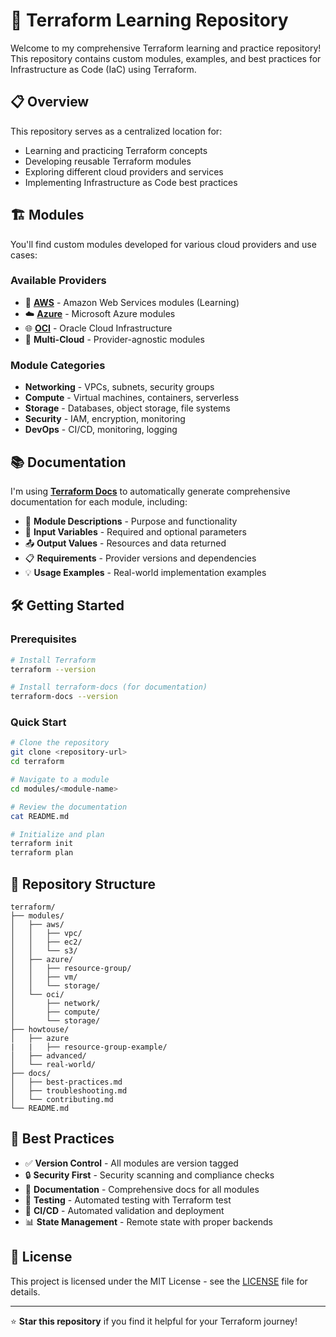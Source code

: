 # 🚀 Terraform Learning Repository

Welcome to my comprehensive Terraform learning and practice repository! This repository contains custom modules, examples, and best practices for Infrastructure as Code (IaC) using Terraform.

## 📋 Overview

This repository serves as a centralized location for:
- Learning and practicing Terraform concepts
- Developing reusable Terraform modules
- Exploring different cloud providers and services
- Implementing Infrastructure as Code best practices

## 🏗️ Modules

You'll find custom modules developed for various cloud providers and use cases:

### Available Providers
- 🔵 **[AWS](https://registry.terraform.io/providers/hashicorp/aws/latest/docs)** - Amazon Web Services modules (Learning)
- ☁️ **[Azure](https://registry.terraform.io/providers/hashicorp/azurerm/latest/docs)** - Microsoft Azure modules  
- 🌐 **[OCI](https://registry.terraform.io/providers/oracle/oci/latest/docs)** - Oracle Cloud Infrastructure
- 🔧 **Multi-Cloud** - Provider-agnostic modules

### Module Categories 
- **Networking** - VPCs, subnets, security groups
- **Compute** - Virtual machines, containers, serverless
- **Storage** - Databases, object storage, file systems
- **Security** - IAM, encryption, monitoring
- **DevOps** - CI/CD, monitoring, logging

## 📚 Documentation

I'm using [**Terraform Docs**](https://terraform-docs.io/) to automatically generate comprehensive documentation for each module, including:

- 📝 **Module Descriptions** - Purpose and functionality
- 🔧 **Input Variables** - Required and optional parameters
- 📤 **Output Values** - Resources and data returned
- 📋 **Requirements** - Provider versions and dependencies
- 💡 **Usage Examples** - Real-world implementation examples

## 🛠️ Getting Started

### Prerequisites
```bash
# Install Terraform
terraform --version

# Install terraform-docs (for documentation)
terraform-docs --version
```

### Quick Start
```bash
# Clone the repository
git clone <repository-url>
cd terraform

# Navigate to a module
cd modules/<module-name>

# Review the documentation
cat README.md

# Initialize and plan
terraform init
terraform plan
```

## 📁 Repository Structure

```
terraform/
├── modules/
│   ├── aws/
│   │   ├── vpc/
│   │   ├── ec2/
│   │   └── s3/
│   ├── azure/
│   │   ├── resource-group/
│   │   ├── vm/
│   │   └── storage/
│   └── oci/
│       ├── network/
│       ├── compute/
│       └── storage/
├── howtouse/
│   ├── azure 
|   |   ├── resource-group-example/
│   ├── advanced/
│   └── real-world/
├── docs/
│   ├── best-practices.md
│   ├── troubleshooting.md
│   └── contributing.md
└── README.md
```

## 🎯 Best Practices

- ✅ **Version Control** - All modules are version tagged
- 🔒 **Security First** - Security scanning and compliance checks
- 📖 **Documentation** - Comprehensive docs for all modules
- 🧪 **Testing** - Automated testing with Terraform test
- 🔄 **CI/CD** - Automated validation and deployment
- 📊 **State Management** - Remote state with proper backends

<!-- ## 🤝 Contributing

Contributions are welcome! Please read the [Contributing Guidelines](./docs/contributing.md) before submitting pull requests.

## 📞 Support

If you have questions or need help:
- 📖 Check the [Documentation](./docs/)
- 🐛 Open an [Issue](../../issues)
- 💬 Start a [Discussion](../../discussions) -->

## 📄 License

This project is licensed under the MIT License - see the [LICENSE](LICENSE) file for details.

---

⭐ **Star this repository** if you find it helpful for your Terraform journey! 